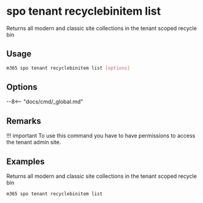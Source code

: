 # spo tenant recyclebinitem list

Returns all modern and classic site collections in the tenant scoped recycle bin

## Usage

```sh
m365 spo tenant recyclebinitem list [options]
```

## Options

--8<-- "docs/cmd/_global.md"

## Remarks

!!! important
    To use this command you have to have permissions to access the tenant admin site.

## Examples

Returns all modern and classic site collections in the tenant scoped recycle bin

```sh
m365 spo tenant recyclebinitem list
```
